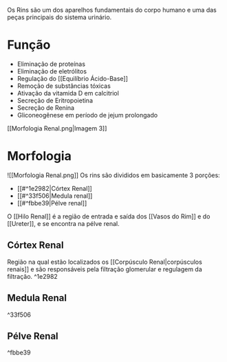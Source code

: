 Os Rins são um dos aparelhos fundamentais do corpo humano e uma das peças principais do sistema urinário.

# Função
- Eliminação de proteínas
- Eliminação de eletrólitos
- Regulação do [[Equilíbrio Ácido-Base]]
- Remoção de substâncias tóxicas
- Ativação da vitamida D em calcitriol
- Secreção de Eritropoietina
- Secreção de Renina
- Gliconeogênese em período de jejum prolongado

[[Morfologia Renal.png|Imagem 3]]

# Morfologia
![[Morfologia Renal.png]]
Os rins são divididos em basicamente 3 porções:
- [[#^1e2982|Córtex Renal]]
- [[#^33f506|Medula renal]]
- [[#^fbbe39|Pélve renal]]

O [[Hilo Renal]] é a região de entrada e saída dos [[Vasos do Rim]] e do [[Ureter]], e se encontra na pélve renal.

## Córtex Renal
Região na qual estão localizados os [[Corpúsculo Renal|corpúsculos renais]] e são responsáveis pela filtração glomerular e regulagem da filtração.
^1e2982



## Medula Renal

^33f506

##  Pélve Renal

^fbbe39

